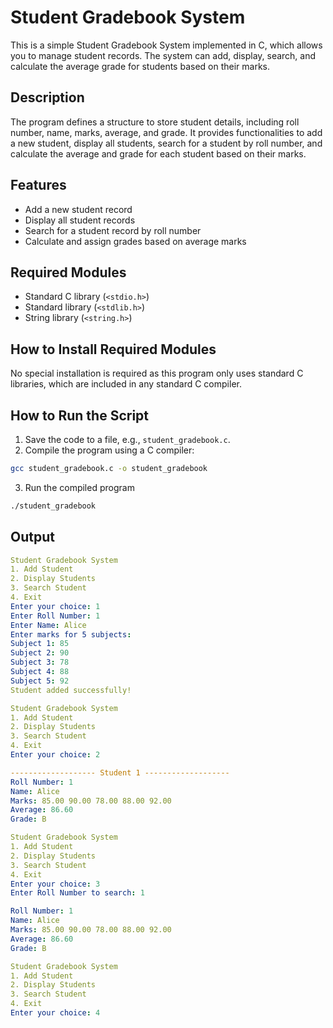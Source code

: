 # Student Gradebook System
This is a simple Student Gradebook System implemented in C, which allows you to manage student records. The system can add, display, search, and calculate the average grade for students based on their marks.

## Description
The program defines a structure to store student details, including roll number, name, marks, average, and grade. It provides functionalities to add a new student, display all students, search for a student by roll number, and calculate the average and grade for each student based on their marks.

## Features
- Add a new student record
- Display all student records
- Search for a student record by roll number
- Calculate and assign grades based on average marks
## Required Modules
- Standard C library (`<stdio.h>`)
- Standard library (`<stdlib.h>`)
- String library (`<string.h>`)
## How to Install Required Modules
No special installation is required as this program only uses standard C libraries, which are included in any standard C compiler.

## How to Run the Script
1. Save the code to a file, e.g., `student_gradebook.c`.
2. Compile the program using a C compiler:
```sh
gcc student_gradebook.c -o student_gradebook
```
3. Run the compiled program
```sh 
./student_gradebook
```
## Output
```yaml
Student Gradebook System
1. Add Student
2. Display Students
3. Search Student
4. Exit
Enter your choice: 1
Enter Roll Number: 1
Enter Name: Alice
Enter marks for 5 subjects:
Subject 1: 85
Subject 2: 90
Subject 3: 78
Subject 4: 88
Subject 5: 92
Student added successfully!

Student Gradebook System
1. Add Student
2. Display Students
3. Search Student
4. Exit
Enter your choice: 2

------------------- Student 1 -------------------
Roll Number: 1
Name: Alice
Marks: 85.00 90.00 78.00 88.00 92.00 
Average: 86.60
Grade: B

Student Gradebook System
1. Add Student
2. Display Students
3. Search Student
4. Exit
Enter your choice: 3
Enter Roll Number to search: 1

Roll Number: 1
Name: Alice
Marks: 85.00 90.00 78.00 88.00 92.00 
Average: 86.60
Grade: B

Student Gradebook System
1. Add Student
2. Display Students
3. Search Student
4. Exit
Enter your choice: 4
```
